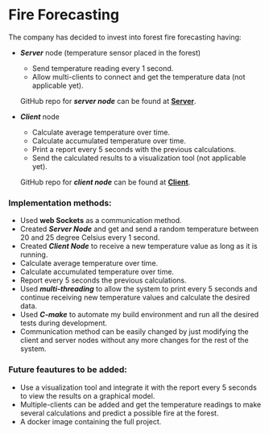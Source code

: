 
# Fire Forecasting

The company has decided to invest into forest fire forecasting having:
- ***Server*** node (temperature sensor placed in the forest)
    - Send temperature reading every 1 second.
    - Allow multi-clients to connect and get the temperature data (not applicable yet).

    GitHub repo for ***server node*** can be found at **[Server](https://github.com/JosephSelim/fire-forecasting-server.git)**.

- ***Client*** node
     - Calculate average temperature over time.
     - Calculate accumulated temperature over time.
     - Print a report every 5 seconds with the previous calculations.
     - Send the calculated results to a visualization tool (not applicable yet). 

    GitHub repo for ***client node*** can be found at **[Client](https://github.com/JosephSelim/fire-forecasting.git)**.

### Implementation methods:

 - Used **web Sockets** as a communication method.
 - Created ***Server Node*** and get and send a random temperature between 20 and 25 degree Celsius every 1 second.
 - Created ***Client Node*** to receive a new temperature value as long as it is running.
 - Calculate average temperature over time.
 - Calculate accumulated temperature over time.
 - Report every 5 seconds the previous calculations.
 - Used ***multi-threading*** to allow the system to print every 5 seconds and continue receiving new temperature values and calculate the desired data.
 - Used ***C-make*** to automate my build environment and run all the desired tests during development.
 - Communication method can be easily changed by just modifying the client and server nodes without any more changes for the rest of the system.

### Future feautures to be added:

 - Use a visualization tool and integrate it with the report every 5 seconds to view the results on a graphical model.
 - Multiple-clients can be added and get the temperature readings to make several calculations and predict a possible fire at the forest.
 - A docker image containing the full project.

